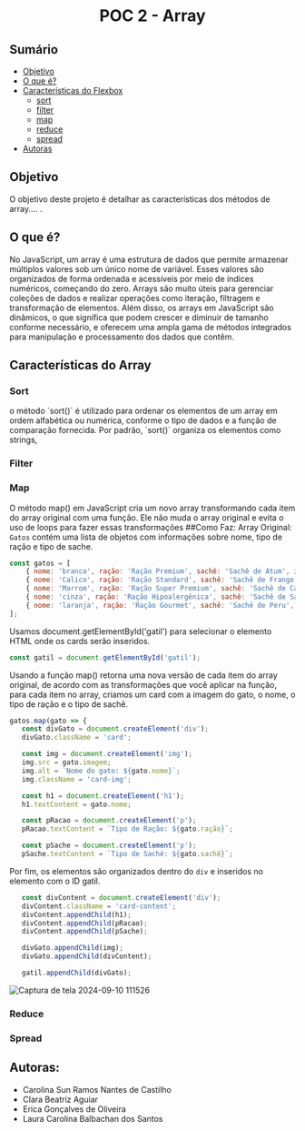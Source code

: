 
# <h1 align="center">POC 2 - Array </h1>

## Sumário
* [Objetivo](#objetivo)
*  [O que é?](#oque)
* [Características do Flexbox](#caracteristicas)
   * [sort](#sort)
   * [filter](#filter)
   * [map](#map)
   * [reduce](#reduce)
   * [spread](#spread)
* [Autoras](#autoras)


<div id='objetivo'/> 
   
## Objetivo 
<p> O objetivo deste projeto é detalhar as características dos métodos de array.... .</p>



<div id='oque'/> 
  
## O que é? 
<p> No JavaScript, um array é uma estrutura de dados que permite armazenar múltiplos valores sob um único nome de variável. Esses valores são organizados de forma ordenada e acessíveis por meio de índices numéricos, começando do zero. Arrays são muito úteis para gerenciar coleções de dados e realizar operações como iteração, filtragem e transformação de elementos. Além disso, os arrays em JavaScript são dinâmicos, o que significa que podem crescer e diminuir de tamanho conforme necessário, e oferecem uma ampla gama de métodos integrados para manipulação e processamento dos dados que contêm. </p>


<div id='caracteristicas'/>

## Características do Array


<div id='sort'/>
   
### Sort
<p>o método `sort()` é utilizado para ordenar os elementos de um array em ordem alfabética ou numérica, conforme o tipo de dados e a função de comparação fornecida. Por padrão, `sort()` organiza os elementos como strings,</p>



<div id='filter'/>
   
### Filter



<div id='map'/>
   
### Map
O método map() em JavaScript cria um novo array transformando cada item do array original com uma função. Ele não muda o array original e evita o uso de loops para fazer essas transformações
##Como Faz:
Array Original: `Gatos` contém uma lista de objetos com informações sobre  nome, tipo de ração e tipo de sache.
     
``` javascript
const gatos = [
    { nome: 'branco', ração: 'Ração Premium', sachê: 'Sachê de Atum', imagem: 'imagens/branco.png' },
    { nome: 'Calico', ração: 'Ração Standard', sachê: 'Sachê de Frango', imagem: 'imagens/calico.png' },
    { nome: 'Marrom', ração: 'Ração Super Premium', sachê: 'Sachê de Carne', imagem: 'imagens/marrom.png' },
    { nome: 'cinza', ração: 'Ração Hipoalergênica', sachê: 'Sachê de Salmão', imagem: 'imagens/cinza.png' },
    { nome: 'laranja', ração: 'Ração Gourmet', sachê: 'Sachê de Peru', imagem: 'imagens/laranja.png' }
];
```
Usamos document.getElementById('gatil') para selecionar o elemento HTML onde os cards serão inseridos.

``` javascript
const gatil = document.getElementById('gatil');
```
Usando a função map() retorna uma nova versão de cada item do array original, de acordo com as transformações que você aplicar na função, para cada item no array, criamos um card com a imagem do gato, o nome, o tipo de ração e o  tipo de sachê.    
 ```javascript
gatos.map(gato => {
    const divGato = document.createElement('div');
    divGato.className = 'card';

    const img = document.createElement('img');
    img.src = gato.imagem;
    img.alt = `Nome do gato: ${gato.nome}`;
    img.className = 'card-img';

    const h1 = document.createElement('h1');
    h1.textContent = gato.nome;

    const pRacao = document.createElement('p');
    pRacao.textContent = `Tipo de Ração: ${gato.ração}`;

    const pSache = document.createElement('p');
    pSache.textContent = `Tipo de Sachê: ${gato.sachê}`;
```
Por fim, os elementos são organizados dentro do `div` e inseridos no elemento com o ID gatil.
 ```javascript
    const divContent = document.createElement('div');
    divContent.className = 'card-content';
    divContent.appendChild(h1);
    divContent.appendChild(pRacao);
    divContent.appendChild(pSache);

    divGato.appendChild(img);
    divGato.appendChild(divContent);

    gatil.appendChild(divGato);
```
![Captura de tela 2024-09-10 111526](https://github.com/user-attachments/assets/e0cc465e-2a36-4525-8c7c-aca4af762506)

<div id='reduce'/>
   
### Reduce



<div id='spread'/>
   
### Spread

<div id='autoras'/>


   
## Autoras:
* Carolina Sun Ramos Nantes de Castilho 
* Clara Beatriz Aguiar 
* Erica Gonçalves de Oliveira
* Laura Carolina Balbachan dos Santos 




